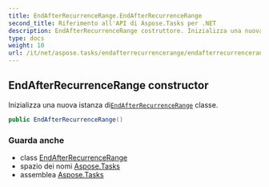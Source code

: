 ```yaml
---
title: EndAfterRecurrenceRange.EndAfterRecurrenceRange
second_title: Riferimento all'API di Aspose.Tasks per .NET
description: EndAfterRecurrenceRange costruttore. Inizializza una nuova istanza diEndAfterRecurrenceRange classe.
type: docs
weight: 10
url: /it/net/aspose.tasks/endafterrecurrencerange/endafterrecurrencerange/
---
```

## EndAfterRecurrenceRange constructor

Inizializza una nuova istanza di[`EndAfterRecurrenceRange`](../) classe.

```csharp
public EndAfterRecurrenceRange()
```

### Guarda anche

* class [EndAfterRecurrenceRange](../)
* spazio dei nomi [Aspose.Tasks](../../endafterrecurrencerange/)
* assemblea [Aspose.Tasks](../../../)


